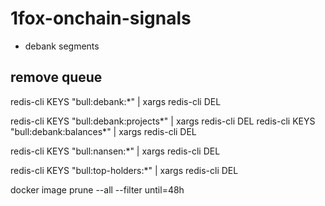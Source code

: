 # 1fox-onchain-signals
 - debank segments

## remove queue
redis-cli KEYS "bull:debank:*" | xargs redis-cli DEL

redis-cli KEYS "bull:debank:projects*" | xargs redis-cli DEL
redis-cli KEYS "bull:debank:balances*" | xargs redis-cli DEL


redis-cli KEYS "bull:nansen:*" | xargs redis-cli DEL

redis-cli KEYS "bull:top-holders:*" | xargs redis-cli DEL



docker image prune --all --filter until=48h